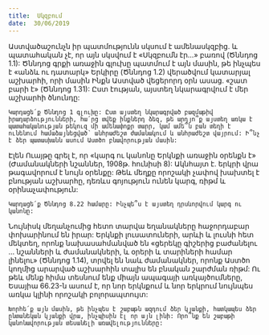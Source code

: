 ```yaml
---
title:  Սկզբում
date:  30/06/2019
---
```


Աստվածաշունչն իր պատմությունն սկսում է ամենասկզբից. և պատահական չէ, որ այն սկսվում է «Սկզբումն էր…» բառով (Ծննդոց 1.1): Ծննդոց գրքի առաջին գլուխը պատմում է այն մասին, թե ինչպես է «անձև ու դատարկ» Երկիրը (Ծննդոց 1.2) վերածվում կատարյալ աշխարհի, որի մասին Ինքն Աստված վեցերորդ օրն ասաց. «շատ բարի է» (Ծննդոց 1.31): Ըստ էության, այստեղ նկարագրվում է մեր աշխարհի ծնունդը:

`Կարդացե՛ք Ծննդոց 1 գլուխը: Ըստ այստեղ նկարագրված բազմաթիվ իրադարձությունների, հա՛րց տվեք ինքներդ ձեզ, թե արդյո՞ք այստեղ առկա է պատահականության թեկուզ մի ամենափոքր տարր, կամ ամե՞ն բան տեղի է ունենում համաձայնեցված՝ անհրաժեշտ ժամանակում և անհրաժեշտ վայրում: Ի՞նչ է ձեր պատասխանն ասում Աստծո բնավորության մասին:`

Էլեն Ուայթը գրել է, որ «կարգ ու կանոնը Երկնքի առաջին օրենքն է» (Ժամանակների նշաններ, 1908թ. հունիսի 8): Ակնհայտ է. երկրի վրա թագավորում է նույն օրենքը: Թեև մեղքը որոշակի չափով խախտել է բնության աշխարհը, դեռևս գոյություն ունեն կարգ, ռիթմ և օրինաչափություն:

`Կարդացե՛ք Ծննդոց 8.22 համարը: Ինչպե՞ս է այստեղ դրսևորվում կարգ ու կանոնը:`

Նույնիսկ մեղանչումից հետո տարվա եղանակները հաջորդաբար փոխարինում են իրար: Երկնքի լուսատուների, արևի և լուսնի հետ մեկտեղ, որոնք նախասահմանված են «ցերեկը գիշերից բաժանելու … նշանների և ժամանակների, և օրերի և տարիների համար լինելու» (Ծննդոց 1.14), տրվել են նաև ժամանակներ, որոնք Աստծո կողմից արարված աշխարհին տալիս են բնական շարժման ռիթմ: Ու թեև մենք հիմա տեսնում ենք միայն ապագայի առկայծումները, Եսայիա 66.23-ն ասում է, որ նոր երկնքում և նոր երկրում նույնպես առկա կլինի որոշակի բոլորապտույտ:

`Խորհե՛ք այն մասին, թե ինչպես է շաբաթն ազդում ձեր կյանքի, հատկապես ձեր ընտանեկան կյանքի վրա, ինչպիսին էլ որ այն լինի: Որո՞նք են շաբաթի կանոնավորության տեսանելի առավելությունները:`